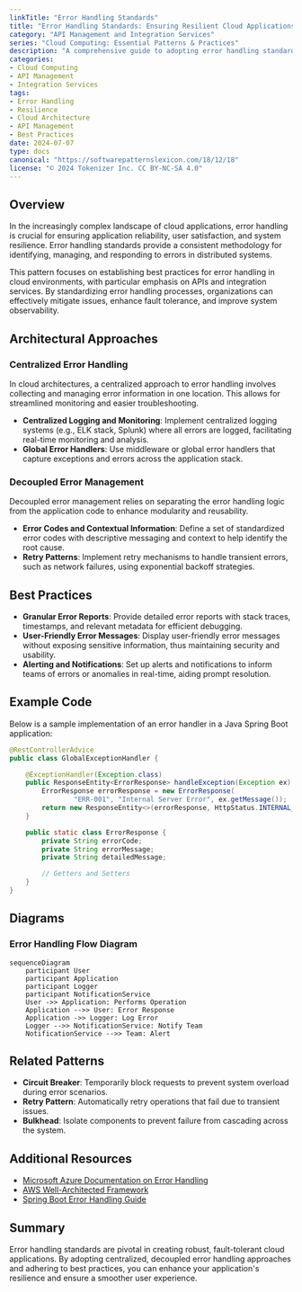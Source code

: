 ```yaml
---
linkTitle: "Error Handling Standards"
title: "Error Handling Standards: Ensuring Resilient Cloud Applications"
category: "API Management and Integration Services"
series: "Cloud Computing: Essential Patterns & Practices"
description: "A comprehensive guide to adopting error handling standards for building resilient, reliable cloud applications. This pattern explores best practices, paradigms, and architectural approaches to effectively manage errors in distributed cloud environments."
categories:
- Cloud Computing
- API Management
- Integration Services
tags:
- Error Handling
- Resilience
- Cloud Architecture
- API Management
- Best Practices
date: 2024-07-07
type: docs
canonical: "https://softwarepatternslexicon.com/18/12/18"
license: "© 2024 Tokenizer Inc. CC BY-NC-SA 4.0"
---
```


## Overview

In the increasingly complex landscape of cloud applications, error handling is crucial for ensuring application reliability, user satisfaction, and system resilience. Error handling standards provide a consistent methodology for identifying, managing, and responding to errors in distributed systems.

This pattern focuses on establishing best practices for error handling in cloud environments, with particular emphasis on APIs and integration services. By standardizing error handling processes, organizations can effectively mitigate issues, enhance fault tolerance, and improve system observability.

## Architectural Approaches

### Centralized Error Handling

In cloud architectures, a centralized approach to error handling involves collecting and managing error information in one location. This allows for streamlined monitoring and easier troubleshooting.

- **Centralized Logging and Monitoring**: Implement centralized logging systems (e.g., ELK stack, Splunk) where all errors are logged, facilitating real-time monitoring and analysis.
- **Global Error Handlers**: Use middleware or global error handlers that capture exceptions and errors across the application stack.

### Decoupled Error Management

Decoupled error management relies on separating the error handling logic from the application code to enhance modularity and reusability.

- **Error Codes and Contextual Information**: Define a set of standardized error codes with descriptive messaging and context to help identify the root cause.
- **Retry Patterns**: Implement retry mechanisms to handle transient errors, such as network failures, using exponential backoff strategies.

## Best Practices

- **Granular Error Reports**: Provide detailed error reports with stack traces, timestamps, and relevant metadata for efficient debugging.
- **User-Friendly Error Messages**: Display user-friendly error messages without exposing sensitive information, thus maintaining security and usability.
- **Alerting and Notifications**: Set up alerts and notifications to inform teams of errors or anomalies in real-time, aiding prompt resolution.

## Example Code

Below is a sample implementation of an error handler in a Java Spring Boot application:

```java
@RestControllerAdvice
public class GlobalExceptionHandler {

    @ExceptionHandler(Exception.class)
    public ResponseEntity<ErrorResponse> handleException(Exception ex) {
        ErrorResponse errorResponse = new ErrorResponse(
                "ERR-001", "Internal Server Error", ex.getMessage());
        return new ResponseEntity<>(errorResponse, HttpStatus.INTERNAL_SERVER_ERROR);
    }

    public static class ErrorResponse {
        private String errorCode;
        private String errorMessage;
        private String detailedMessage;

        // Getters and Setters
    }
}
```

## Diagrams

### Error Handling Flow Diagram

```mermaid
sequenceDiagram
    participant User
    participant Application
    participant Logger
    participant NotificationService
    User ->> Application: Performs Operation
    Application -->> User: Error Response
    Application ->> Logger: Log Error
    Logger -->> NotificationService: Notify Team
    NotificationService -->> Team: Alert
```

## Related Patterns

- **Circuit Breaker**: Temporarily block requests to prevent system overload during error scenarios.
- **Retry Pattern**: Automatically retry operations that fail due to transient issues.
- **Bulkhead**: Isolate components to prevent failure from cascading across the system.

## Additional Resources

- [Microsoft Azure Documentation on Error Handling](https://docs.microsoft.com/en-us/azure/architecture/best-practices/error-management)
- [AWS Well-Architected Framework](https://aws.amazon.com/architecture/well-architected/)
- [Spring Boot Error Handling Guide](https://spring.io/guides/tutorials/spring-boot-oauth2/)

## Summary

Error handling standards are pivotal in creating robust, fault-tolerant cloud applications. By adopting centralized, decoupled error handling approaches and adhering to best practices, you can enhance your application's resilience and ensure a smoother user experience.

